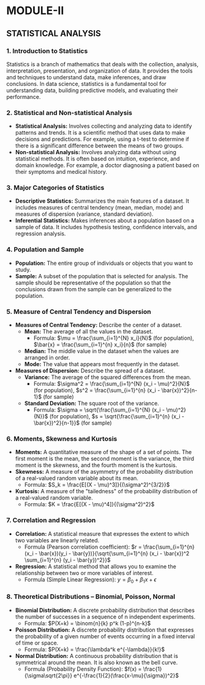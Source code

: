 # MODULE-II
## STATISTICAL ANALYSIS

### 1. Introduction to Statistics
Statistics is a branch of mathematics that deals with the collection, analysis, interpretation, presentation, and organization of data. It provides the tools and techniques to understand data, make inferences, and draw conclusions. In data science, statistics is a fundamental tool for understanding data, building predictive models, and evaluating their performance.

### 2. Statistical and Non-statistical Analysis
- **Statistical Analysis:** Involves collecting and analyzing data to identify patterns and trends. It is a scientific method that uses data to make decisions and predictions. For example, using a t-test to determine if there is a significant difference between the means of two groups.
- **Non-statistical Analysis:** Involves analyzing data without using statistical methods. It is often based on intuition, experience, and domain knowledge. For example, a doctor diagnosing a patient based on their symptoms and medical history.

### 3. Major Categories of Statistics
- **Descriptive Statistics:** Summarizes the main features of a dataset. It includes measures of central tendency (mean, median, mode) and measures of dispersion (variance, standard deviation).
- **Inferential Statistics:** Makes inferences about a population based on a sample of data. It includes hypothesis testing, confidence intervals, and regression analysis.

### 4. Population and Sample
- **Population:** The entire group of individuals or objects that you want to study.
- **Sample:** A subset of the population that is selected for analysis. The sample should be representative of the population so that the conclusions drawn from the sample can be generalized to the population.

### 5. Measure of Central Tendency and Dispersion
- **Measures of Central Tendency:** Describe the center of a dataset.
    - **Mean:** The average of all the values in the dataset.
        - Formula:  $\mu = \frac{\sum_{i=1}^{N} x_i}{N}$ (for population), $\bar{x} = \frac{\sum_{i=1}^{n} x_i}{n}$ (for sample)
    - **Median:** The middle value in the dataset when the values are arranged in order.
    - **Mode:** The value that appears most frequently in the dataset.
- **Measures of Dispersion:** Describe the spread of a dataset.
    - **Variance:** The average of the squared differences from the mean.
        - Formula: $\sigma^2 = \frac{\sum_{i=1}^{N} (x_i - \mu)^2}{N}$ (for population), $s^2 = \frac{\sum_{i=1}^{n} (x_i - \bar{x})^2}{n-1}$ (for sample)
    - **Standard Deviation:** The square root of the variance.
        - Formula: $\sigma = \sqrt{\frac{\sum_{i=1}^{N} (x_i - \mu)^2}{N}}$ (for population), $s = \sqrt{\frac{\sum_{i=1}^{n} (x_i - \bar{x})^2}{n-1}}$ (for sample)

### 6. Moments, Skewness and Kurtosis
- **Moments:** A quantitative measure of the shape of a set of points. The first moment is the mean, the second moment is the variance, the third moment is the skewness, and the fourth moment is the kurtosis.
- **Skewness:** A measure of the asymmetry of the probability distribution of a real-valued random variable about its mean.
    - Formula: $S_k = \frac{E[(X - \mu)^3]}{(\sigma^2)^{3/2}}$
- **Kurtosis:** A measure of the "tailedness" of the probability distribution of a real-valued random variable.
    - Formula: $K = \frac{E[(X - \mu)^4]}{(\sigma^2)^2}$

### 7. Correlation and Regression
- **Correlation:** A statistical measure that expresses the extent to which two variables are linearly related.
    - Formula (Pearson correlation coefficient): $r = \frac{\sum_{i=1}^{n} (x_i - \bar{x})(y_i - \bar{y})}{\sqrt{\sum_{i=1}^{n} (x_i - \bar{x})^2 \sum_{i=1}^{n} (y_i - \bar{y})^2}}$
- **Regression:** A statistical method that allows you to examine the relationship between two or more variables of interest.
    - Formula (Simple Linear Regression): $y = \beta_0 + \beta_1 x + \epsilon$

### 8. Theoretical Distributions – Binomial, Poisson, Normal
- **Binomial Distribution:** A discrete probability distribution that describes the number of successes in a sequence of n independent experiments.
    - Formula: $P(X=k) = \binom{n}{k} p^k (1-p)^{n-k}$
- **Poisson Distribution:** A discrete probability distribution that expresses the probability of a given number of events occurring in a fixed interval of time or space.
    - Formula: $P(X=k) = \frac{\lambda^k e^{-\lambda}}{k!}$
- **Normal Distribution:** A continuous probability distribution that is symmetrical around the mean. It is also known as the bell curve.
    - Formula (Probability Density Function): $f(x) = \frac{1}{\sigma\sqrt{2\pi}} e^{-\frac{1}{2}(\frac{x-\mu}{\sigma})^2}$